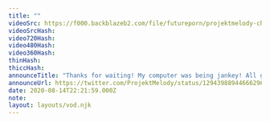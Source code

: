```yaml
---
title: ""
videoSrc: https://f000.backblazeb2.com/file/futureporn/projektmelody-chaturbate-2020-08-14.mp4
videoSrcHash: 
video720Hash: 
video480Hash: 
video360Hash: 
thinHash: 
thiccHash: 
announceTitle: "Thanks for waiting! My computer was being jankey! All good  now! Well me & Sammy are live on CB for my first ever hentai game collab!"
announceUrl: https://twitter.com/ProjektMelody/status/1294398894466629634
date: 2020-08-14T22:21:59.000Z
note: 
layout: layouts/vod.njk
---
```

